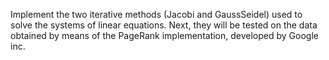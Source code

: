 Implement the two iterative methods (Jacobi and GaussSeidel) used to solve the systems of linear equations. Next, they will be tested on the
data obtained by means of the PageRank implementation, developed
by Google inc.
